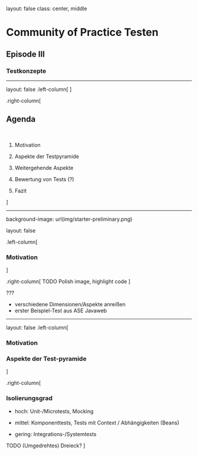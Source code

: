layout: false
class: center, middle

# Community of Practice Testen 
## Episode III

### Testkonzepte

---

layout: false
.left-column[
]

.right-column[
## Agenda
<br/>

1. Motivation

2. Aspekte der Testpyramide
   
3. Weitergehende Aspekte

4. Bewertung von Tests (?)

5. Fazit

]

---

background-image: url(img/starter-preliminary.png)

layout: false

.left-column[
### Motivation

]

.right-column[
TODO Polish image, highlight code
]

???
- verschiedene Dimensionen/Aspekte anreißen
- erster Beispiel-Test aus ASE Javaweb

---

layout: false
.left-column[
### Motivation
### Aspekte der Test-pyramide

]

.right-column[
### Isolierungsgrad
- hoch: Unit-/Microtests, Mocking  

- mittel: Komponenttests, Tests mit Context / Abhängigkeiten (Beans)  
  
- gering: Integrations-/Systemtests  

TODO (Umgedrehtes) Dreieck?
]

